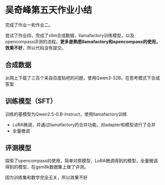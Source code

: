 # 吴奇峰第五天作业小结

完成了作业一和作业二。

尝试了作业四，完成了vllm合成数据，llamafactory训练模型，以及opencompass评测的流程。**更多是熟悉llamafactory和opencompass的使用，效果不好**，所以代码没有提交。

## 合成数据
从网上下载了三百个来自百度贴吧的问题，使用Qwen3-32B，在思考模式下合成答案

## 训练模型（SFT）
训练的基模型为Qwen2.5-0.B-Instruct，使用llamafactory训练

- LoRA微调，并通过llamafactory的合并功能，对adapter和模型进行了合并
- 全量微调

## 评测模型
探索了opencompass的使用，简单对原模型，LoRA微调得到的模型，全量微调得到的模型，在gsm8k数据集上做了评测。

因为训练集和数学完全无关，所以效果不好